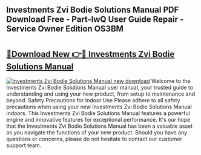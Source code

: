 ## Investments Zvi Bodie Solutions Manual PDF Download Free - Part-lwQ User Guide Repair - Service Owner Edition OS3BM

# <h2><a href="http://bc82150.oget.top/?id=Investments+Zvi+Bodie+Solutions+Manual">🔗Download New 👉🔴 Investments Zvi Bodie Solutions Manual</a></h2>

[![Investments Zvi Bodie Solutions Manual new download](https://i.imgur.com/5g1atiW.png)](http://bc82150.oget.top/?id=Investments+Zvi+Bodie+Solutions+Manual)
Welcome to the Investments Zvi Bodie Solutions Manual user manual, your trusted guide to understanding and using your new product, from setup to maintenance and beyond. Safety Precautions for Indoor Use Please adhere to all safety precautions when using your new Investments Zvi Bodie Solutions Manual indoors. This Investments Zvi Bodie Solutions Manual features a powerful engine and innovative features for exceptional performance. It's our hope that the Investments Zvi Bodie Solutions Manual has been a valuable asset as you navigate the functions of your new product. Should you have any questions or concerns, please do not hesitate to contact our customer support team.
